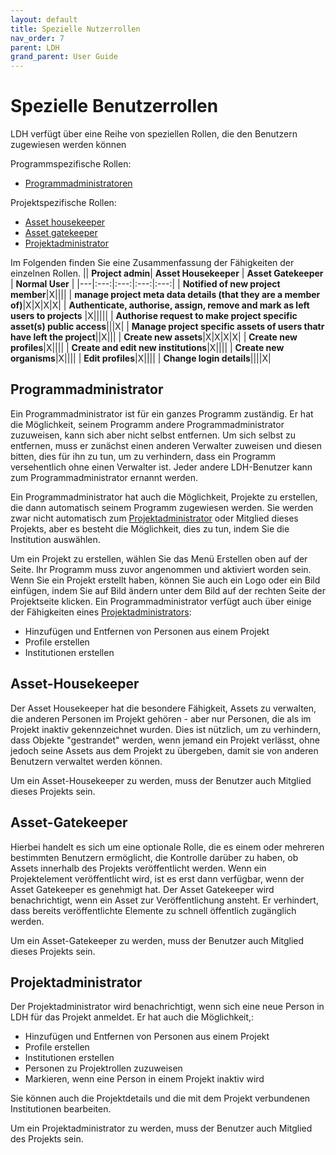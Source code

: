 ```yaml
---
layout: default
title: Spezielle Nutzerrollen
nav_order: 7
parent: LDH
grand_parent: User Guide
---
```

# Spezielle Benutzerrollen

LDH verfügt über eine Reihe von speziellen Rollen, die den Benutzern zugewiesen werden können

Programmspezifische Rollen:

- [Programmadministratoren](#programmadministrator)

Projektspezifische Rollen:

- [Asset housekeeper](#asset-housekeeper)
- [Asset gatekeeper](#asset-gatekeeper)
- [Projektadministrator](#programmadministrator)

Im Folgenden finden Sie eine Zusammenfassung der Fähigkeiten der einzelnen Rollen.
|| **Project admin**| **Asset Housekeeper** | **Asset Gatekeeper** | **Normal User** |
|---|:---:|:---:|:---:|:---:|
| **Notified of new project member**|X||||
| **manage project meta data details (that they are a member of)**|X|X|X|X|
| **Authenticate, authorise, assign, remove and mark as left users to projects** |X|||||
| **Authorise request to make project specific asset(s) public access**|||X|
| **Manage project specific assets of users thatr have left the project**||X|||
| **Create new assets**|X|X|X|X|
| **Create new profiles**|X||||
| **Create and edit new institutions**|X||||
| **Create new organisms**|X||||
| **Edit profiles**|X||||
| **Change login details**||||X|

## Programmadministrator

Ein Programmadministrator ist für ein ganzes Programm zuständig. Er hat die Möglichkeit, seinem Programm andere Programmadministrator zuzuweisen, kann sich aber nicht selbst entfernen. Um sich selbst zu entfernen, muss er zunächst einen anderen Verwalter zuweisen und diesen bitten, dies für ihn zu tun, um zu verhindern, dass ein Programm versehentlich ohne einen Verwalter ist. Jeder andere LDH-Benutzer kann zum Programmadministrator ernannt werden.

Ein Programmadministrator hat auch die Möglichkeit, Projekte zu erstellen, die dann automatisch seinem Programm zugewiesen werden. Sie werden zwar nicht automatisch zum [Projektadministrator](#programmadministrator) oder Mitglied dieses Projekts, aber es besteht die Möglichkeit, dies zu tun, indem Sie die Institution auswählen.

Um ein Projekt zu erstellen, wählen Sie das Menü Erstellen oben auf der Seite. Ihr Programm muss zuvor angenommen und aktiviert worden sein. Wenn Sie ein Projekt erstellt haben, können Sie auch ein Logo oder ein Bild einfügen, indem Sie auf Bild ändern unter dem Bild auf der rechten Seite der Projektseite klicken. Ein Programmadministrator verfügt auch über einige der Fähigkeiten eines [Projektadministrators](#programmadministrator):

- Hinzufügen und Entfernen von Personen aus einem Projekt
- Profile erstellen
- Institutionen erstellen

## Asset-Housekeeper

Der Asset Housekeeper hat die besondere Fähigkeit, Assets zu verwalten, die anderen Personen im Projekt gehören - aber nur Personen, die als im Projekt inaktiv gekennzeichnet wurden. Dies ist nützlich, um zu verhindern, dass Objekte "gestrandet" werden, wenn jemand ein Projekt verlässt, ohne jedoch seine Assets aus dem Projekt zu übergeben, damit sie von anderen Benutzern verwaltet werden können.

Um ein Asset-Housekeeper zu werden, muss der Benutzer auch Mitglied dieses Projekts sein.

## Asset-Gatekeeper

Hierbei handelt es sich um eine optionale Rolle, die es einem oder mehreren bestimmten Benutzern ermöglicht, die Kontrolle darüber zu haben, ob Assets innerhalb des Projekts veröffentlicht werden. Wenn ein Projektelement veröffentlicht wird, ist es erst dann verfügbar, wenn der Asset Gatekeeper es genehmigt hat. Der Asset Gatekeeper wird benachrichtigt, wenn ein Asset zur Veröffentlichung ansteht. Er verhindert, dass bereits veröffentlichte Elemente zu schnell öffentlich zugänglich werden.

Um ein Asset-Gatekeeper zu werden, muss der Benutzer auch Mitglied dieses Projekts sein.

## Projektadministrator

Der Projektadministrator wird benachrichtigt, wenn sich eine neue Person in LDH für das Projekt anmeldet. Er hat auch die Möglichkeit,:

- Hinzufügen und Entfernen von Personen aus einem Projekt
- Profile erstellen
- Institutionen erstellen
- Personen zu Projektrollen zuzuweisen
- Markieren, wenn eine Person in einem Projekt inaktiv wird

Sie können auch die Projektdetails und die mit dem Projekt verbundenen Institutionen bearbeiten.

Um ein Projektadministrator zu werden, muss der Benutzer auch Mitglied des Projekts sein.
